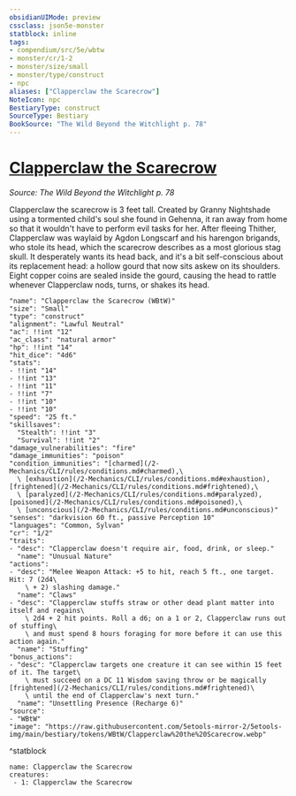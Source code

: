 ```yaml
---
obsidianUIMode: preview
cssclass: json5e-monster
statblock: inline
tags:
- compendium/src/5e/wbtw
- monster/cr/1-2
- monster/size/small
- monster/type/construct
- npc
aliases: ["Clapperclaw the Scarecrow"]
NoteIcon: npc
BestiaryType: construct
SourceType: Bestiary
BookSource: "The Wild Beyond the Witchlight p. 78"
---
```

# [Clapperclaw the Scarecrow](2-Mechanics/CLI/bestiary/npc/clapperclaw-the-scarecrow-wbtw.md)
*Source: The Wild Beyond the Witchlight p. 78*  

Clapperclaw the scarecrow is 3 feet tall. Created by Granny Nightshade using a tormented child's soul she found in Gehenna, it ran away from home so that it wouldn't have to perform evil tasks for her. After fleeing Thither, Clapperclaw was waylaid by Agdon Longscarf and his harengon brigands, who stole its head, which the scarecrow describes as a most glorious stag skull. It desperately wants its head back, and it's a bit self-conscious about its replacement head: a hollow gourd that now sits askew on its shoulders. Eight copper coins are sealed inside the gourd, causing the head to rattle whenever Clapperclaw nods, turns, or shakes its head.

```statblock
"name": "Clapperclaw the Scarecrow (WBtW)"
"size": "Small"
"type": "construct"
"alignment": "Lawful Neutral"
"ac": !!int "12"
"ac_class": "natural armor"
"hp": !!int "14"
"hit_dice": "4d6"
"stats":
- !!int "14"
- !!int "13"
- !!int "11"
- !!int "7"
- !!int "10"
- !!int "10"
"speed": "25 ft."
"skillsaves":
  "Stealth": !!int "3"
  "Survival": !!int "2"
"damage_vulnerabilities": "fire"
"damage_immunities": "poison"
"condition_immunities": "[charmed](/2-Mechanics/CLI/rules/conditions.md#charmed),\
  \ [exhaustion](/2-Mechanics/CLI/rules/conditions.md#exhaustion), [frightened](/2-Mechanics/CLI/rules/conditions.md#frightened),\
  \ [paralyzed](/2-Mechanics/CLI/rules/conditions.md#paralyzed), [poisoned](/2-Mechanics/CLI/rules/conditions.md#poisoned),\
  \ [unconscious](/2-Mechanics/CLI/rules/conditions.md#unconscious)"
"senses": "darkvision 60 ft., passive Perception 10"
"languages": "Common, Sylvan"
"cr": "1/2"
"traits":
- "desc": "Clapperclaw doesn't require air, food, drink, or sleep."
  "name": "Unusual Nature"
"actions":
- "desc": "Melee Weapon Attack: +5 to hit, reach 5 ft., one target. Hit: 7 (2d4\
    \ + 2) slashing damage."
  "name": "Claws"
- "desc": "Clapperclaw stuffs straw or other dead plant matter into itself and regains\
    \ 2d4 + 2 hit points. Roll a d6; on a 1 or 2, Clapperclaw runs out of stuffing\
    \ and must spend 8 hours foraging for more before it can use this action again."
  "name": "Stuffing"
"bonus_actions":
- "desc": "Clapperclaw targets one creature it can see within 15 feet of it. The target\
    \ must succeed on a DC 11 Wisdom saving throw or be magically [frightened](/2-Mechanics/CLI/rules/conditions.md#frightened)\
    \ until the end of Clapperclaw's next turn."
  "name": "Unsettling Presence (Recharge 6)"
"source":
- "WBtW"
"image": "https://raw.githubusercontent.com/5etools-mirror-2/5etools-img/main/bestiary/tokens/WBtW/Clapperclaw%20the%20Scarecrow.webp"
```
^statblock

```encounter-table
name: Clapperclaw the Scarecrow
creatures:
 - 1: Clapperclaw the Scarecrow
```